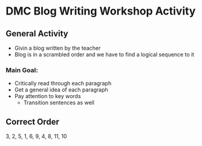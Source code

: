 # DMC Blog Writing Workshop Activity

## General Activity
- Givin a blog written by the teacher
- Blog is in a scrambled order and we have to find a logical sequence to it

### Main Goal:
- Critically read through each paragraph
- Get a general idea of each paragraph
- Pay attention to key words
    - Transition sentences as well

## Correct Order
3, 2, 5, 1, 6, 9, 4, 8, 11, 10
